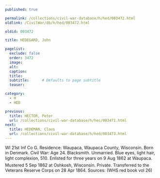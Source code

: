```yaml
---
published: true

permalink: /collections/civil-war-database/h/hed/003472.html
oldlink: /CivilWar/db/h/hed/003472.html

oldid: 003472

title: HEDEGARD, John

pagelist:
  exclude: false
  order: 3472
  image: 
  alt:
  caption:
  title:
  subtitle:      # Defaults to page subtitle
  teaser:

category: 
  - H 
  - HED

previous:
  title: HECTOR, Peter
  url: /collections/civil-war-database/h/hec/003471.html  
next:
  title: HEDEMAN, Claus
  url: /collections/civil-war-database/h/hed/003473.html   
---
```

WI 21st Inf Co G. Residence: Waupaca, Waupaca County, Wisconsin. Born in Denmark. Civil War: Age 24. Blacksmith. Unmarried. Blue eyes, light hair, light complexion, 5&#146;10&#148;. Enlisted for three years on 9 Aug 1862 at Waupaca. Mustered 5 Sep 1862 at Oshkosh, Wisconsin. Private. Transferred to the Veterans Reserve Corps on 28 Apr 1864. Sources: (WHS red book vol 26)